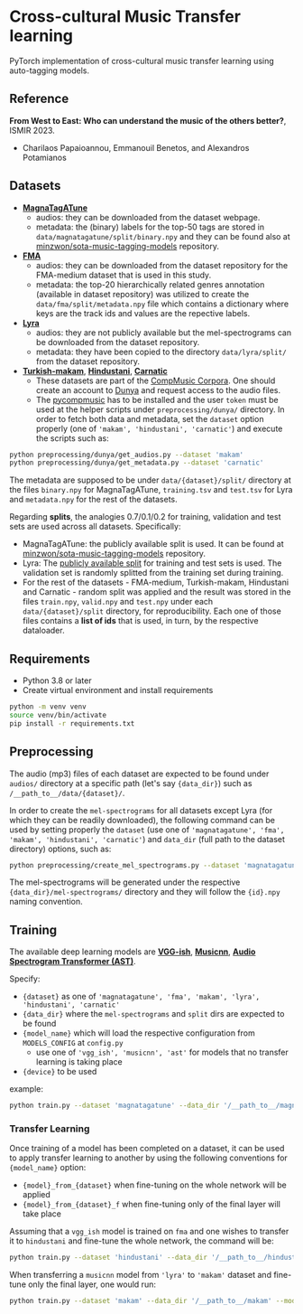 # Cross-cultural Music Transfer learning

PyTorch implementation of cross-cultural music transfer learning using auto-tagging models.

## Reference

**From West to East: Who can understand the music of the others better?**, ISMIR 2023.  
- Charilaos Papaioannou, Emmanouil Benetos, and Alexandros Potamianos

## Datasets

- [**MagnaTagATune**](https://mirg.city.ac.uk/codeapps/the-magnatagatune-dataset)
  - audios: they can be downloaded from the dataset webpage.
  - metadata: the (binary) labels for the top-50 tags are stored in `data/magnatagatune/split/binary.npy` and they can be found also at [minzwon/sota-music-tagging-models](https://github.com/minzwon/sota-music-tagging-models/tree/master/split/mtat) repository.
- [**FMA**](https://github.com/mdeff/fma)
  - audios: they can be downloaded from the dataset repository for the FMA-medium dataset that is used in this study.
  - metadata: the top-20 hierarchically related genres annotation (available in dataset repository) was utilized to create the `data/fma/split/metadata.npy` file which contains a dictionary where keys are the track ids and values are the repective labels. 
- [**Lyra**](https://github.com/pxaris/lyra-dataset)
  - audios: they are not publicly available but the mel-spectrograms can be downloaded from the dataset repository.
  - metadata: they have been copied to the directory `data/lyra/split/` from the dataset repository.
- [**Turkish-makam**](https://dunya.compmusic.upf.edu/makam/), [**Hindustani**](https://dunya.compmusic.upf.edu/hindustani/), [**Carnatic**](https://dunya.compmusic.upf.edu/carnatic/)
  - These datasets are part of the [CompMusic Corpora](https://compmusic.upf.edu/corpora). One should create an account to [Dunya](https://dunya.compmusic.upf.edu/) and request access to the audio files. 
  - The [pycompmusic](https://github.com/MTG/pycompmusic) has to be installed and the user `token` must be used at the helper scripts under `preprocessing/dunya/` directory. In order to fetch both data and metadata, set the `dataset` option properly (one of `'makam', 'hindustani', 'carnatic'`) and execute the scripts such as:
```bash
python preprocessing/dunya/get_audios.py --dataset 'makam'
python preprocessing/dunya/get_metadata.py --dataset 'carnatic'
```

The metadata are supposed to be under `data/{dataset}/split/` directory at the files `binary.npy` for MagnaTagATune, `training.tsv` and `test.tsv` for Lyra and `metadata.npy` for the rest of the datasets.

Regarding **splits**, the analogies 0.7/0.1/0.2 for training, validation and test sets are used across all datasets. Specifically: 
- MagnaTagATune: the publicly available split is used. It can be found at [minzwon/sota-music-tagging-models](https://github.com/minzwon/sota-music-tagging-models/tree/master/split/mtat) repository.
- Lyra: The [publicly available split](https://github.com/pxaris/lyra-dataset/tree/main/data/split) for training and test sets is used. The validation set is randomly splitted from the training set during training.
- For the rest of the datasets - FMA-medium, Turkish-makam, Hindustani and Carnatic - random split was applied and the result was stored in the files `train.npy`, `valid.npy` and `test.npy` under each `data/{dataset}/split` directory, for reproducibility. Each one of those files contains a **list of ids** that is used, in turn, by the respective dataloader. 

## Requirements

* Python 3.8 or later
* Create virtual environment and install requirements
```bash
python -m venv venv
source venv/bin/activate
pip install -r requirements.txt
```

## Preprocessing

The audio (mp3) files of each dataset are expected to be found under `audios/` directory at a specific path (let's say `{data_dir}`) such as `/__path_to__/data/{dataset}/`. 

In order to create the `mel-spectrograms` for all datasets except Lyra (for which they can be readily downloaded), the following command can be used by setting properly the `dataset` (use one of `'magnatagatune', 'fma', 'makam', 'hindustani', 'carnatic'`) and `data_dir` (full path to the dataset directory) options, such as:

```bash
python preprocessing/create_mel_spectrograms.py --dataset 'magnatagatune' --data_dir '/__path_to__/magnatagatune'
```

The mel-spectrograms will be generated under the respective `{data_dir}/mel-spectrograms/` directory and they will follow the `{id}.npy` naming convention.

## Training

The available deep learning models are [**VGG-ish**](https://arxiv.org/abs/2006.00751), [**Musicnn**](https://arxiv.org/abs/1711.02520), [**Audio Spectrogram Transformer (AST)**](https://arxiv.org/abs/2104.01778). 

Specify:
- `{dataset}` as one of `'magnatagatune', 'fma', 'makam', 'lyra', 'hindustani', 'carnatic'`
- `{data_dir}` where the `mel-spectrograms` and `split` dirs are expected to be found
- `{model_name}` which will load the respective configuration from `MODELS_CONFIG` at `config.py`
  - use one of `'vgg_ish', 'musicnn', 'ast'` for models that no transfer learning is taking place
- `{device}` to be used

example:
```bash
python train.py --dataset 'magnatagatune' --data_dir '/__path_to__/magnatagatune' --model_name 'ast' --device 'cuda:0'
```

### Transfer Learning

Once training of a model has been completed on a dataset, it can be used to apply transfer learning to another by using the following conventions for `{model_name}` option:
- `{model}_from_{dataset}` when fine-tuning on the whole network will be applied
- `{model}_from_{dataset}_f` when fine-tuning only of the final layer will take place

Assuming that a `vgg_ish` model is trained on `fma` and one wishes to transfer it to `hindustani` and fine-tune the whole network, the command will be:
```bash
python train.py --dataset 'hindustani' --data_dir '/__path_to__/hindustani' --model_name 'vgg_ish_from_fma' --device 'cuda:0'
```

When transferring a `musicnn` model from `'lyra'` to `'makam'` dataset and fine-tune only the final layer, one would run: 
```bash
python train.py --dataset 'makam' --data_dir '/__path_to__/makam' --model_name 'musicnn_from_lyra_f' --device 'cuda:0'
```
